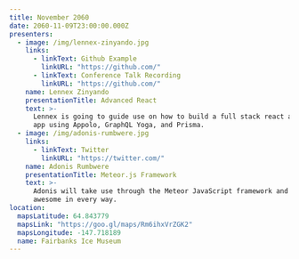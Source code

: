 ```yaml
---
title: November 2060
date: 2060-11-09T23:00:00.000Z
presenters:
  - image: /img/lennex-zinyando.jpg
    links:
      - linkText: Github Example
        linkURL: "https://github.com/"
      - linkText: Conference Talk Recording
        linkURL: "https://github.com/"
    name: Lennex Zinyando
    presentationTitle: Advanced React
    text: >-
      Lennex is going to guide use on how to build a full stack react and graphql
      app using Appolo, GraphQL Yoga, and Prisma.
  - image: /img/adonis-rumbwere.jpg
    links:
      - linkText: Twitter
        linkURL: "https://twitter.com/"
    name: Adonis Rumbwere
    presentationTitle: Meteor.js Framework
    text: >-
      Adonis will take use through the Meteor JavaScript framework and how it’s
      awesome in every way.
location:
  mapsLatitude: 64.843779
  mapsLink: "https://goo.gl/maps/Rm6ihxVrZGK2"
  mapsLongitude: -147.718189
  name: Fairbanks Ice Museum
---
```

